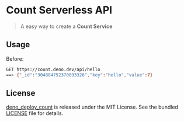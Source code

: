 # Count Serverless API

> A easy way to create a **Count Service**

## Usage

Before:

```bash
GET https://count.deno.dev/api/hello
==> {"_id":"304884752370893326","key":"hello","value":7}
```

## License

[deno_deploy_count](https://github.com/justjavac/deno_deploy_count) is released
under the MIT License. See the bundled [LICENSE](https://github.com/justjavac/deno_deploy_count/blob/main/LICENSE) file for details.
